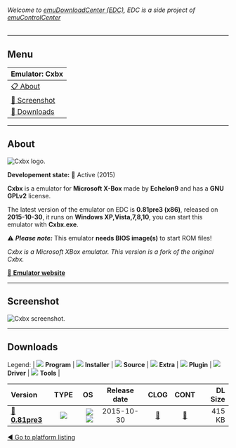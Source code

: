 ###### Welcome to [emuDownloadCenter (EDC)](https://github.com/PhoenixInteractiveNL/emuDownloadCenter/wiki/), EDC is a side project of [emuControlCenter](https://github.com/PhoenixInteractiveNL/emuControlCenter/wiki/)
***
## Menu
| **Emulator: Cxbx** |
|:---------|
| [:clipboard: About](#about) |
| [:sunrise: Screenshot](#screenshot) |
| [:floppy_disk: Downloads](#downloads) |
***
## About
![](https://github.com/PhoenixInteractiveNL/emuDownloadCenter/wiki/images_emulator/cxbx_logo_200.jpg "Cxbx logo.")

**Developement state:** :large_blue_circle: Active (2015)

**Cxbx** is a emulator for **Microsoft X-Box** made by **Echelon9** and has a **GNU GPLv2** license.

The latest version of the emulator on EDC is **0.81pre3 (x86)**, released on **2015-10-30**, it runs on **Windows XP,Vista,7,8,10**, you can start this emulator with **Cxbx.exe**.

:warning: _**Please note:**_ This emulator **needs BIOS image(s)** to start ROM files!

_Cxbx is a Microsoft XBox emulator. This version is a fork of the original Cxbx._

[:link: **Emulator website**](https://github.com/Echelon9/cxbx-shogun)
***
## Screenshot
![](https://raw.githubusercontent.com/PhoenixInteractiveNL/emuDownloadCenter/master/hooks/cxbx/emulator_screen_01.jpg "Cxbx screenshot.")
***
## Downloads
Legend:
| ![](https://raw.githubusercontent.com/wiki/PhoenixInteractiveNL/emuDownloadCenter/images_misc/icon_program_24.png) **Program** | 
![](https://raw.githubusercontent.com/wiki/PhoenixInteractiveNL/emuDownloadCenter/images_misc/icon_installer_24.png) **Installer** | 
![](https://raw.githubusercontent.com/wiki/PhoenixInteractiveNL/emuDownloadCenter/images_misc/icon_source_code_24.png) **Source** | 
![](https://raw.githubusercontent.com/wiki/PhoenixInteractiveNL/emuDownloadCenter/images_misc/icon_extra_24.png) **Extra** | 
![](https://raw.githubusercontent.com/wiki/PhoenixInteractiveNL/emuDownloadCenter/images_misc/icon_plugin_24.png) **Plugin** | 
![](https://raw.githubusercontent.com/wiki/PhoenixInteractiveNL/emuDownloadCenter/images_misc/icon_driver_24.png) **Driver** | 
![](https://raw.githubusercontent.com/wiki/PhoenixInteractiveNL/emuDownloadCenter/images_misc/icon_tools_24.png) **Tools** | 
 
| Version | TYPE | OS | Release date | CLOG | CONT | DL Size |
|:--------|:----:|---:|:------------:|:----:|:----:|--------:|
| [:floppy_disk: **0.81pre3**](https://github.com/PhoenixInteractiveNL/edc-repo0006/raw/master/cxbx/0.81pre3.7z) | ![](https://raw.githubusercontent.com/wiki/PhoenixInteractiveNL/emuDownloadCenter/images_misc/icon_program_24.png) | ![](https://raw.githubusercontent.com/wiki/PhoenixInteractiveNL/emuDownloadCenter/images_misc/logo_windows_24.png)![](https://raw.githubusercontent.com/wiki/PhoenixInteractiveNL/emuDownloadCenter/images_misc/icon_32-bit_24.png) | 2015-10-30 | [:page_facing_up:](https://github.com/PhoenixInteractiveNL/edc-repo0006/blob/master/cxbx/0.81pre3_changelog.txt) | [:mag_right:](https://github.com/PhoenixInteractiveNL/edc-repo0006/blob/master/cxbx/0.81pre3_contents.txt) | 415 KB |

[:arrow_backward: Go to platform listing](https://github.com/PhoenixInteractiveNL/emuDownloadCenter/wiki/EDC-Platform-List)
